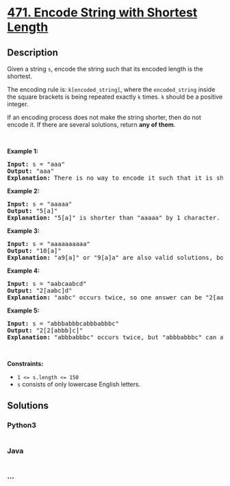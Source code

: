 # [471. Encode String with Shortest Length](https://leetcode.com/problems/encode-string-with-shortest-length)



## Description

<p>Given a string <code>s</code>, encode the string such that its encoded length is the shortest.</p>

<p>The encoding rule is: <code>k[encoded_string]</code>, where the <code>encoded_string</code> inside the square brackets is being repeated exactly <code>k</code> times. <code>k</code> should be a positive integer.</p>

<p>If an encoding process does not make the string shorter, then do not encode it. If there are several solutions, return <strong>any of them</strong>.</p>

<p>&nbsp;</p>
<p><strong>Example 1:</strong></p>

<pre>
<strong>Input:</strong> s = &quot;aaa&quot;
<strong>Output:</strong> &quot;aaa&quot;
<strong>Explanation:</strong> There is no way to encode it such that it is shorter than the input string, so we do not encode it.
</pre>

<p><strong>Example 2:</strong></p>

<pre>
<strong>Input:</strong> s = &quot;aaaaa&quot;
<strong>Output:</strong> &quot;5[a]&quot;
<strong>Explanation:</strong> &quot;5[a]&quot; is shorter than &quot;aaaaa&quot; by 1 character.
</pre>

<p><strong>Example 3:</strong></p>

<pre>
<strong>Input:</strong> s = &quot;aaaaaaaaaa&quot;
<strong>Output:</strong> &quot;10[a]&quot;
<strong>Explanation:</strong> &quot;a9[a]&quot; or &quot;9[a]a&quot; are also valid solutions, both of them have the same length = 5, which is the same as &quot;10[a]&quot;.
</pre>

<p><strong>Example 4:</strong></p>

<pre>
<strong>Input:</strong> s = &quot;aabcaabcd&quot;
<strong>Output:</strong> &quot;2[aabc]d&quot;
<strong>Explanation:</strong> &quot;aabc&quot; occurs twice, so one answer can be &quot;2[aabc]d&quot;.
</pre>

<p><strong>Example 5:</strong></p>

<pre>
<strong>Input:</strong> s = &quot;abbbabbbcabbbabbbc&quot;
<strong>Output:</strong> &quot;2[2[abbb]c]&quot;
<strong>Explanation:</strong> &quot;abbbabbbc&quot; occurs twice, but &quot;abbbabbbc&quot; can also be encoded to &quot;2[abbb]c&quot;, so one answer can be &quot;2[2[abbb]c]&quot;.
</pre>

<p>&nbsp;</p>
<p><strong>Constraints:</strong></p>

<ul>
	<li><code>1 &lt;= s.length &lt;= 150</code></li>
	<li><code>s</code> consists of only lowercase English letters.</li>
</ul>


## Solutions

<!-- tabs:start -->

### **Python3**

```python

```

### **Java**

```java

```

### **...**

```

```

<!-- tabs:end -->
